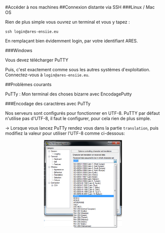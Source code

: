 #Accéder à nos machines
##Connexion distante via SSH
###Linux / Mac OS

Rien de plus simple vous ouvrez un terminal et vous y tapez :

	ssh login@ares-ensiie.eu

En remplaçant bien évidemment login, par votre identifiant ARES.

###Windows

Vous devez télécharger PuTTY

Puis, c'est exactement comme sous les autres systèmes d'exploitation. Connectez-vous à `login@ares-ensiie.eu`.

##Problèmes courants

PuTTy : Mon terminal des choses bizarre avec EncodagePutty

###Encodage des caractères avec PuTTy

Nos serveurs sont configurés pour fonctionner en UTF-8. PuTTY par défaut n'utilise pas d'UTF-8, il faut le configurer, pour cela rien de plus simple.

→ Lorsque vous lancez PuTTy rendez vous dans la partie `translation`, puis modifiez la valeur pour utiliser l'UTF-8 comme ci-dessous:
<div style="text-align:center">
	<img src="../assets/images/ssh/putty.png" width="50%"/>
</div>
